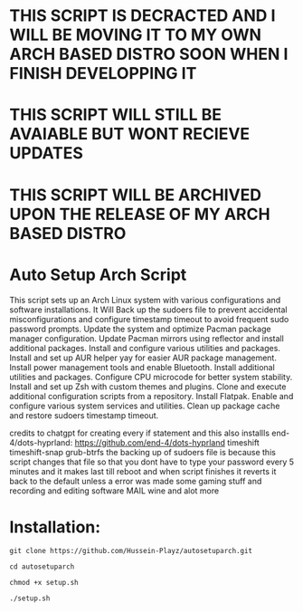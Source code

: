 # THIS SCRIPT IS DECRACTED AND I WILL BE MOVING IT TO MY OWN ARCH BASED DISTRO SOON WHEN I FINISH DEVELOPPING IT
# THIS SCRIPT WILL STILL BE AVAIABLE BUT WONT RECIEVE UPDATES
# THIS SCRIPT WILL BE ARCHIVED UPON THE RELEASE OF MY ARCH BASED DISTRO

# Auto Setup Arch Script

This script sets up an Arch Linux system with various configurations and software installations.
It Will
Back up the sudoers file to prevent accidental misconfigurations
and configure timestamp timeout to avoid frequent sudo password prompts.
Update the system and optimize Pacman package manager configuration.
Update Pacman mirrors using reflector and install additional packages.
Install and configure various utilities and packages.
Install and set up AUR helper yay for easier AUR package management.
Install power management tools and enable Bluetooth.
Install additional utilities and packages.
Configure CPU microcode for better system stability.
Install and set up Zsh with custom themes and plugins.
Clone and execute additional configuration scripts from a repository.
Install Flatpak.
Enable and configure various system services and utilities.
Clean up package cache and restore sudoers timestamp timeout.

credits to chatgpt for creating every if statement
and this also installls end-4/dots-hyprland: https://github.com/end-4/dots-hyprland
timeshift timeshift-snap grub-btrfs the backing up of sudoers file is because this script changes that file so that you dont have to type your password every 5 minutes and it makes last till reboot and when script finishes it reverts it  back to the default unless a error was made some gaming stuff and recording and editing software MAIL wine and alot more
# Installation:
```
git clone https://github.com/Hussein-Playz/autosetuparch.git
```
```
cd autosetuparch
```
```
chmod +x setup.sh
```
```
./setup.sh
```
